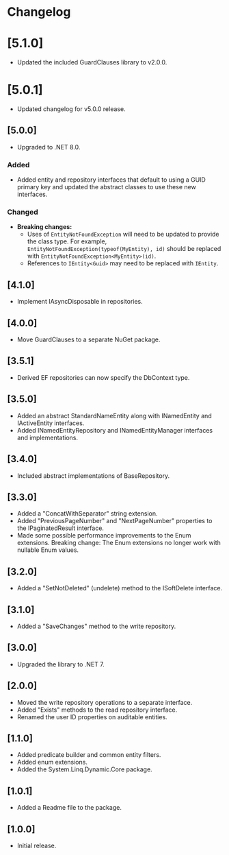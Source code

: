 # Changelog

# [5.1.0]

- Updated the included GuardClauses library to v2.0.0.

# [5.0.1]

- Updated changelog for v5.0.0 release.

## [5.0.0]

- Upgraded to .NET 8.0.

### Added

- Added entity and repository interfaces that default to using a GUID primary key and updated the abstract classes to use these new interfaces.

### Changed

- **Breaking changes:**
  - Uses of `EntityNotFoundException` will need to be updated to provide the class type. For example, `EntityNotFoundException(typeof(MyEntity), id)` should be replaced with `EntityNotFoundException<MyEntity>(id)`.
  - References to `IEntity<Guid>` may need to be replaced with `IEntity`.

## [4.1.0]

- Implement IAsyncDisposable in repositories.

## [4.0.0]

- Move GuardClauses to a separate NuGet package.

## [3.5.1]

- Derived EF repositories can now specify the DbContext type.

## [3.5.0]

- Added an abstract StandardNameEntity along with INamedEntity and IActiveEntity interfaces.
- Added INamedEntityRepository and INamedEntityManager interfaces and implementations.

## [3.4.0]

- Included abstract implementations of BaseRepository.

## [3.3.0]

- Added a "ConcatWithSeparator" string extension.
- Added "PreviousPageNumber" and "NextPageNumber" properties to the IPaginatedResult interface.
- Made some possible performance improvements to the Enum extensions. 
  Breaking change: The Enum extensions no longer work with nullable Enum values. 

## [3.2.0]

- Added a "SetNotDeleted" (undelete) method to the ISoftDelete interface.

## [3.1.0]

- Added a "SaveChanges" method to the write repository.

## [3.0.0]

- Upgraded the library to .NET 7.

## [2.0.0]

- Moved the write repository operations to a separate interface.
- Added "Exists" methods to the read repository interface.
- Renamed the user ID properties on auditable entities.

## [1.1.0]

- Added predicate builder and common entity filters.
- Added enum extensions.
- Added the System.Linq.Dynamic.Core package.

## [1.0.1]

- Added a Readme file to the package.

## [1.0.0]

- Initial release.
